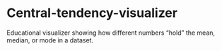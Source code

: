 # Central-tendency-visualizer
Educational visualizer showing how different numbers “hold” the mean, median, or mode in a dataset.
